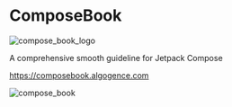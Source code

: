 # ComposeBook

<Image src="https://user-images.githubusercontent.com/125208531/218327122-4a9abb9a-6226-4fd9-8166-3dd65b227e87.svg" alt="compose_book_logo"/>


A comprehensive smooth guideline for Jetpack Compose

https://composebook.algogence.com

<Image src="https://user-images.githubusercontent.com/125208531/218327100-a6b718cd-f036-41b3-8f0e-accfb7b5e798.png" alt="compose_book"/>

